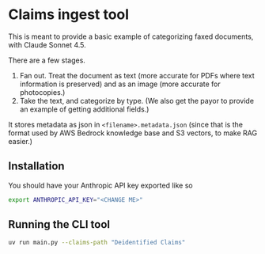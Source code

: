# Claims ingest tool

This is meant to provide a basic example of categorizing faxed documents, with Claude Sonnet 4.5.

There are a few stages.

1. Fan out.  Treat the document as text (more accurate for PDFs where text information is preserved) and as an image (more accurate for photocopies.)
2. Take the text, and categorize by type.  (We also get the payor to provide an example of getting additional fields.)

It stores metadata as json in `<filename>.metadata.json` (since that is the format used by AWS Bedrock knowledge base and S3 vectors, to make RAG easier.)

## Installation

You should have your Anthropic API key exported like so

```bash
export ANTHROPIC_API_KEY="<CHANGE ME>"
```

## Running the CLI tool

```bash
uv run main.py --claims-path "Deidentified Claims"
```
